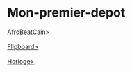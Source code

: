 # Mon-premier-depot
<html>
  <head>
  </head>
  <body>
    </li><a href="https://greatdiallo1.github.io/AfroBeatCain/home.html">AfroBeatCain></li>
  <br><br>
  </li><a href="https://greatdiallo1.github.io/flipboard/flip.html">Flipboard></li>
  <br><br>
    </li><a href="https://greatdiallo1.github.io/horlose/horloge.html">Horloge></li>
  
  </body>
  </html>
